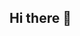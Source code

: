 ## Hi there 👋

<!--
**vdelacruzq/vdelacruzq** is a ✨ _special_ ✨ repository because its `README.md` (this file) appears on your GitHub profile.

Here are some ideas to get you started:

- 🔭 I’m currently working on learning how to collaborate in GitHub on my projects

-->
